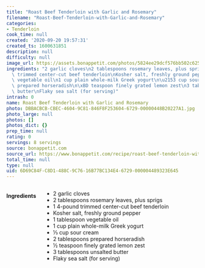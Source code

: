```yaml
---
title: "Roast Beef Tenderloin with Garlic and Rosemary"
filename: "Roast-Beef-Tenderloin-with-Garlic-and-Rosemary"
categories:
- Tenderloin
cook_time: null
created: '2020-09-20 19:57:31'
created_ts: 1600631851
description: null
difficulty: null
image_url: https://assets.bonappetit.com/photos/5824ee29dcf576bb502c625c/16:9/w_1880,c_limit/roast-beef-tenderloin-with-garlic-and-rosemary.jpg
ingredients: "2 garlic cloves\n2 tablespoons rosemary leaves, plus sprigs\n1 4-pound\
  \ trimmed center-cut beef tenderloin\nKosher salt, freshly ground pepper\n1 tablespoon\
  \ vegetable oil\n1 cup plain whole-milk Greek yogurt\n\u2153 cup sour cream\n2 tablespoons\
  \ prepared horseradish\n\xBD teaspoon finely grated lemon zest\n3 tablespoons unsalted\
  \ butter\nFlaky sea salt (for serving)"
intrash: 0
name: Roast Beef Tenderloin with Garlic and Rosemary
photo: DBBACBCB-CBEC-4604-9C81-846F8F253604-6729-00000448B20227A1.jpg
photo_large: null
photos: []
photos_dict: {}
prep_time: null
rating: 0
servings: 8 servings
source: bonappetit.com
source_url: https://www.bonappetit.com/recipe/roast-beef-tenderloin-with-garlic-and-rosemary
total_time: null
type: null
uid: 6D69C84F-C8D1-488C-9C76-16B77BC134E4-6729-000004489323E645
---
```

<div class="large-8 medium-7 columns" id="writeup">	</div><!-- #writeup -->
</div><!-- #row-one -->
<div class="row" id="row-two">	<div class="medium-4 small-5 columns"><h4 id="ingredients">Ingredients</h4><div class="box box-ingredients content"><ul>
<li>2 garlic cloves</li>
<li>2 tablespoons rosemary leaves, plus sprigs</li>
<li>1 4-pound trimmed center-cut beef tenderloin</li>
<li>Kosher salt, freshly ground pepper</li>
<li>1 tablespoon vegetable oil</li>
<li>1 cup plain whole-milk Greek yogurt</li>
<li>⅓ cup sour cream</li>
<li>2 tablespoons prepared horseradish</li>
<li>½ teaspoon finely grated lemon zest</li>
<li>3 tablespoons unsalted butter</li>
<li>Flaky sea salt (for serving)</li>
</ul>
</div>	</div>	<div class="medium-6 small-7 columns">	</div>